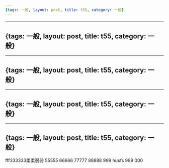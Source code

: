 ```yaml
---
{tags: 一般, layout: post, title: t55, category: 一般}
---
```

---
{tags: 一般, layout: post, title: t55, category: 一般}
---
---
{tags: 一般, layout: post, title: t55, category: 一般}
---
---
{tags: 一般, layout: post, title: t55, category: 一般}
---
---
{tags: 一般, layout: post, title: t55, category: 一般}
---
fff333333柔柔弱弱
55555
66666
77777
88888
999
husfs
999
000
